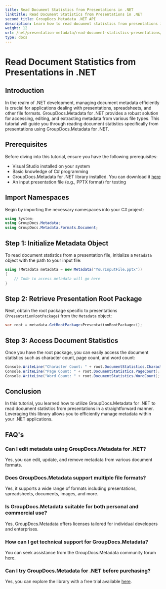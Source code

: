 ```yaml
---
title: Read Document Statistics from Presentations in .NET
linktitle: Read Document Statistics from Presentations in .NET
second_title: GroupDocs.Metadata .NET API
description: Learn how to read document statistics from presentations in .NET using GroupDocs.Metadata for efficient metadata management.
weight: 12
url: /net/presentation-metadata/read-document-statistics-presentations/
type: docs
---
```

# Read Document Statistics from Presentations in .NET

## Introduction
In the realm of .NET development, managing document metadata efficiently is crucial for applications dealing with presentations, spreadsheets, and other file formats. GroupDocs.Metadata for .NET provides a robust solution for accessing, editing, and extracting metadata from various file types. This tutorial will guide you through reading document statistics specifically from presentations using GroupDocs.Metadata for .NET.
## Prerequisites
Before diving into this tutorial, ensure you have the following prerequisites:
- Visual Studio installed on your system
- Basic knowledge of C# programming
- GroupDocs.Metadata for .NET library installed. You can download it [here](https://releases.groupdocs.com/metadata/net/)
- An input presentation file (e.g., PPTX format) for testing

## Import Namespaces
Begin by importing the necessary namespaces into your C# project:
```csharp
using System;
using GroupDocs.Metadata;
using GroupDocs.Metadata.Formats.Document;
```
## Step 1: Initialize Metadata Object
To read document statistics from a presentation file, initialize a `Metadata` object with the path to your input file:
```csharp
using (Metadata metadata = new Metadata("YourInputFile.pptx"))
{
    // Code to access metadata will go here
}
```
## Step 2: Retrieve Presentation Root Package
Next, obtain the root package specific to presentations (`PresentationRootPackage`) from the `Metadata` object:
```csharp
var root = metadata.GetRootPackage<PresentationRootPackage>();
```
## Step 3: Access Document Statistics
Once you have the root package, you can easily access the document statistics such as character count, page count, and word count:
```csharp
Console.WriteLine("Character Count: " + root.DocumentStatistics.CharacterCount);
Console.WriteLine("Page Count: " + root.DocumentStatistics.PageCount);
Console.WriteLine("Word Count: " + root.DocumentStatistics.WordCount);
```

## Conclusion
In this tutorial, you learned how to utilize GroupDocs.Metadata for .NET to read document statistics from presentations in a straightforward manner. Leveraging this library allows you to efficiently manage metadata within your .NET applications.

## FAQ's
### Can I edit metadata using GroupDocs.Metadata for .NET?
Yes, you can edit, update, and remove metadata from various document formats.
### Does GroupDocs.Metadata support multiple file formats?
Yes, it supports a wide range of formats including presentations, spreadsheets, documents, images, and more.
### Is GroupDocs.Metadata suitable for both personal and commercial use?
Yes, GroupDocs.Metadata offers licenses tailored for individual developers and enterprises.
### How can I get technical support for GroupDocs.Metadata?
You can seek assistance from the GroupDocs.Metadata community forum [here](https://forum.groupdocs.com/c/metadata/14).
### Can I try GroupDocs.Metadata for .NET before purchasing?
Yes, you can explore the library with a free trial available [here](https://releases.groupdocs.com/).
